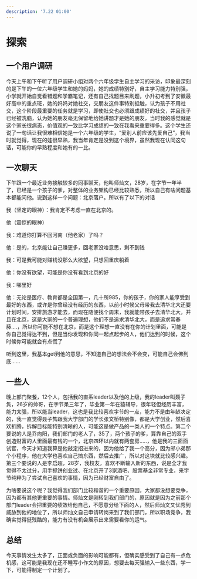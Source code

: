 ```yaml
---
description: '7.22 01:00'
---
```


# 探索

## 一个用户调研  

今天上午和下午听了用户调研小组对两个六年级学生自主学习的采访，印象最深刻的是下午的一位六年级学生和她的妈妈，她的成绩特别好，自主学习能力特别强，小学就开始自觉看错题和学霸笔记，还有自己找题目来刷题，小升初考到了安徽最好高中的重点班，她的妈妈对她社交，交朋友这件事特别抵触，认为孩子不用社交，这个阶段最重要的任务就是学习，即使社交也必须跟成绩好的社交，并且孩子已经被洗脑，认为她的朋友毫无保留地给她讲题才是她的朋友，当时我的感觉就是这个家长很病态，价值观的一致比学习成绩的一致在我看来重要得多。这个学生还说了一句话让我很难相信她是一个六年级的学生，“爱别人前应该先爱自己”，我当时就觉得，现在的娃很早熟，我当年肯定是没到这个境界，虽然我现在认同这句话，可能你的早熟程度和她有的一比。

## 一次聊天

​下午跟一个最近业务接触较多的同事聊天，他叫师灿文，28岁，在字节一年半了，已经是一个孩子的爹，对整体的业务架构已经比较熟悉，所以自己有啥问题基本都能问他。说到这样一个问题：北京落户。所以有了以下的对话

我（坚定的眼神）：我肯定不考虑一直在北京的。

他（震惊的眼神）

我：难道你打算不回河南（他老家）了吗？

他：是的，北京能让自己赚更多，回老家没啥意思，剩不到钱

我：可是我可能对赚钱没那么大欲望，只想回重庆躺着

他：你没有欲望，可能是你没有看到北京的好

我：哪里好

他：无论是医疗、教育都是全国第一，几十所985，你的孩子，你的家人能享受到最好的东西，或许是你曾经没有经历的东西，以前小时候父母带我去清华北大还要计划时间，安排旅游才能去，而现在随便找个周末，我就能带孩子去清华北大，并且在北京，这是大家的一个普遍理想，他们不是追求清华北大，而是追求常春藤....，所以你可能不想在北京，而是这个理想一直没有在你的计划里面，可能是你自己觉得达不到，但是当你发现和你同一起点起步的人，他们达到的时候，这个时候你可能就会有点慌了

听到这里，我基本get到他的意思，不知道自己的想法会不会变，可能自己会佛到底......

## 一些人

晚上部门聚餐，12个人，包括我的直系leader以及他的上级，我的leader叫聂子隽，26岁的帅哥，在字节呆三年了，毕业第一年在猿辅导，很年轻但经历丰富，能力太强，所以能当leader，这也是我比较喜欢字节的一点，能力不是由年龄决定的，我一直觉得聂子隽跟我大学部门的学长张文桥特别像，都是大学创业，然后喜欢折腾，拆解目标能特别清晰的人，可能这是做产品的一类人的一个特点。第二个要说的人是乔向阳，我们部门的老人了，35了，两个孩子的爹，算靠自己的双手创造财富的人里面最有钱的一个，北京四环以内就有两套房.....，他是我的三面面试官，今天才知道我算是他敲定招进来的，因为他给了我一个高分，因为邮小弟那个小程序，他在大学也喜欢自己搞东西，然后去推广，所以对这块就比较感兴趣。第三个要说的人是李启超，28岁，我校友，喜欢不断输入新的东西，说是全才我觉得不太过分，用手抓饼创业过、在北京开了3家酒吧、股票基金非常专业，来字节纯粹为了尝试自己喜欢的事情，因为已经财富自由了。

​ 为啥要说这个呢？我觉得我们部门比较和谐的一个重要原因，大家都没想要竞争，因为都有其他更重要的事情。师灿文是刚转到我们部门的，原因就是因为之前那个部门leader会把重要的绩效给他自己，不愿意分给下面的人，然后师灿文又优秀到威胁到他的地位了，所以师灿文自己申请转岗来到了我们部门，所以职场竞争，我确实觉得挺残酷的，能力有没有机会展示出来需要看你的运气。

## 总结

今天事情发生太多了，正面或负面的影响可能都有，但确实感受到了自己有一点危机感，这可能是我现在还不睡写小作文的原因，想要去每天强输入一些东西，学一下，可能得制定一个计划了。

